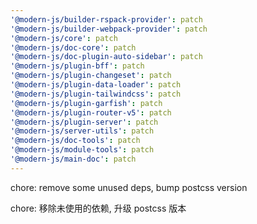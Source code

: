 ```yaml
---
'@modern-js/builder-rspack-provider': patch
'@modern-js/builder-webpack-provider': patch
'@modern-js/core': patch
'@modern-js/doc-core': patch
'@modern-js/doc-plugin-auto-sidebar': patch
'@modern-js/plugin-bff': patch
'@modern-js/plugin-changeset': patch
'@modern-js/plugin-data-loader': patch
'@modern-js/plugin-tailwindcss': patch
'@modern-js/plugin-garfish': patch
'@modern-js/plugin-router-v5': patch
'@modern-js/plugin-server': patch
'@modern-js/server-utils': patch
'@modern-js/doc-tools': patch
'@modern-js/module-tools': patch
'@modern-js/main-doc': patch
---
```


chore: remove some unused deps, bump postcss version

chore: 移除未使用的依赖, 升级 postcss 版本
